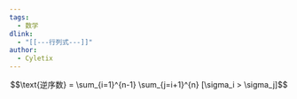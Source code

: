 ```yaml
---
tags:
  - 数学
dlink:
  - "[[---行列式---]]"
author:
  - Cyletix
---
```

$$\text{逆序数} = \sum_{i=1}^{n-1} \sum_{j=i+1}^{n} [\sigma_i > \sigma_j]$$